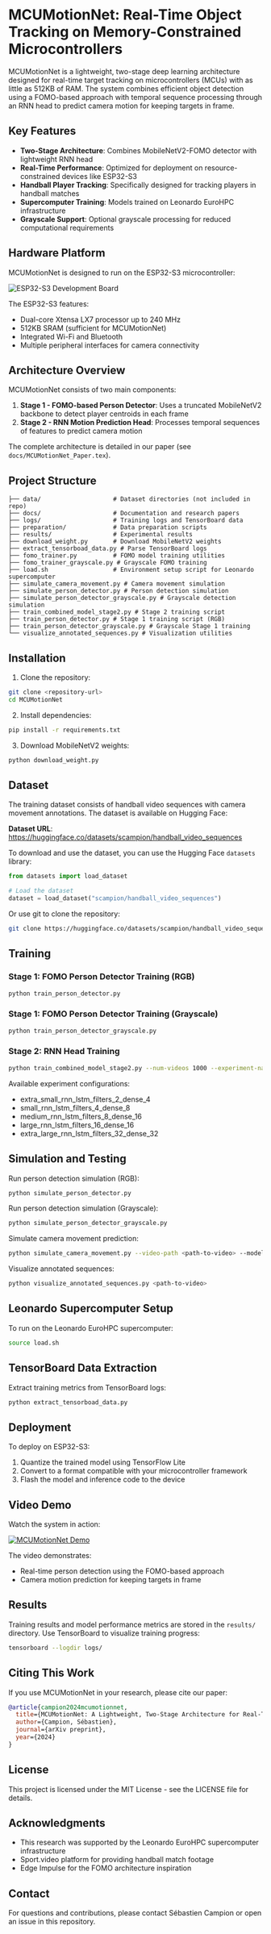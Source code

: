 # MCUMotionNet: Real-Time Object Tracking on Memory-Constrained Microcontrollers

MCUMotionNet is a lightweight, two-stage deep learning architecture designed for real-time target tracking on microcontrollers (MCUs) with as little as 512KB of RAM. The system combines efficient object detection using a FOMO-based approach with temporal sequence processing through an RNN head to predict camera motion for keeping targets in frame.

## Key Features

- **Two-Stage Architecture**: Combines MobileNetV2-FOMO detector with lightweight RNN head
- **Real-Time Performance**: Optimized for deployment on resource-constrained devices like ESP32-S3
- **Handball Player Tracking**: Specifically designed for tracking players in handball matches
- **Supercomputer Training**: Models trained on Leonardo EuroHPC infrastructure
- **Grayscale Support**: Optional grayscale processing for reduced computational requirements

## Hardware Platform

MCUMotionNet is designed to run on the ESP32-S3 microcontroller:

![ESP32-S3 Development Board](IMG_2788.jpg)

The ESP32-S3 features:
- Dual-core Xtensa LX7 processor up to 240 MHz
- 512KB SRAM (sufficient for MCUMotionNet)
- Integrated Wi-Fi and Bluetooth
- Multiple peripheral interfaces for camera connectivity

## Architecture Overview

MCUMotionNet consists of two main components:

1. **Stage 1 - FOMO-based Person Detector**: Uses a truncated MobileNetV2 backbone to detect player centroids in each frame
2. **Stage 2 - RNN Motion Prediction Head**: Processes temporal sequences of features to predict camera motion

The complete architecture is detailed in our paper (see `docs/MCUMotionNet_Paper.tex`).

## Project Structure

```
├── data/                    # Dataset directories (not included in repo)
├── docs/                    # Documentation and research papers
├── logs/                    # Training logs and TensorBoard data
├── preparation/             # Data preparation scripts
├── results/                 # Experimental results
├── download_weight.py       # Download MobileNetV2 weights
├── extract_tensorboad_data.py # Parse TensorBoard logs
├── fomo_trainer.py          # FOMO model training utilities
├── fomo_trainer_grayscale.py # Grayscale FOMO training
├── load.sh                  # Environment setup script for Leonardo supercomputer
├── simulate_camera_movement.py # Camera movement simulation
├── simulate_person_detector.py # Person detection simulation
├── simulate_person_detector_grayscale.py # Grayscale detection simulation
├── train_combined_model_stage2.py # Stage 2 training script
├── train_person_detector.py # Stage 1 training script (RGB)
├── train_person_detector_grayscale.py # Grayscale Stage 1 training
└── visualize_annotated_sequences.py # Visualization utilities
```

## Installation

1. Clone the repository:
```bash
git clone <repository-url>
cd MCUMotionNet
```

2. Install dependencies:
```bash
pip install -r requirements.txt
```

3. Download MobileNetV2 weights:
```bash
python download_weight.py
```

## Dataset

The training dataset consists of handball video sequences with camera movement annotations. The dataset is available on Hugging Face:

**Dataset URL**: https://huggingface.co/datasets/scampion/handball_video_sequences

To download and use the dataset, you can use the Hugging Face `datasets` library:

```python
from datasets import load_dataset

# Load the dataset
dataset = load_dataset("scampion/handball_video_sequences")
```

Or use git to clone the repository:

```bash
git clone https://huggingface.co/datasets/scampion/handball_video_sequences
```

## Training

### Stage 1: FOMO Person Detector Training (RGB)
```bash
python train_person_detector.py
```

### Stage 1: FOMO Person Detector Training (Grayscale)
```bash
python train_person_detector_grayscale.py
```

### Stage 2: RNN Head Training
```bash
python train_combined_model_stage2.py --num-videos 1000 --experiment-name all
```

Available experiment configurations:
- extra_small_rnn_lstm_filters_2_dense_4
- small_rnn_lstm_filters_4_dense_8
- medium_rnn_lstm_filters_8_dense_16
- large_rnn_lstm_filters_16_dense_16
- extra_large_rnn_lstm_filters_32_dense_32

## Simulation and Testing

Run person detection simulation (RGB):
```bash
python simulate_person_detector.py
```

Run person detection simulation (Grayscale):
```bash
python simulate_person_detector_grayscale.py
```

Simulate camera movement prediction:
```bash
python simulate_camera_movement.py --video-path <path-to-video> --model-path <path-to-model>
```

Visualize annotated sequences:
```bash
python visualize_annotated_sequences.py <path-to-video>
```

## Leonardo Supercomputer Setup

To run on the Leonardo EuroHPC supercomputer:
```bash
source load.sh
```

## TensorBoard Data Extraction

Extract training metrics from TensorBoard logs:
```bash
python extract_tensorboad_data.py
```

## Deployment

To deploy on ESP32-S3:

1. Quantize the trained model using TensorFlow Lite
2. Convert to a format compatible with your microcontroller framework
3. Flash the model and inference code to the device


## Video Demo

Watch the system in action:

[![MCUMotionNet Demo](thumbnail.png)](https://github.com/scampion/MCUMotionNet/raw/refs/heads/main/visualization.webm)

The video demonstrates:
- Real-time person detection using the FOMO-based approach
- Camera motion prediction for keeping targets in frame

## Results

Training results and model performance metrics are stored in the `results/` directory. Use TensorBoard to visualize training progress:

```bash
tensorboard --logdir logs/
```

## Citing This Work

If you use MCUMotionNet in your research, please cite our paper:

```bibtex
@article{campion2024mcumotionnet,
  title={MCUMotionNet: A Lightweight, Two-Stage Architecture for Real-Time Object Tracking on Memory-Constrained Microcontrollers},
  author={Campion, Sébastien},
  journal={arXiv preprint},
  year={2024}
}
```

## License

This project is licensed under the MIT License - see the LICENSE file for details.

## Acknowledgments

- This research was supported by the Leonardo EuroHPC supercomputer infrastructure
- Sport.video platform for providing handball match footage
- Edge Impulse for the FOMO architecture inspiration

## Contact

For questions and contributions, please contact Sébastien Campion or open an issue in this repository.
